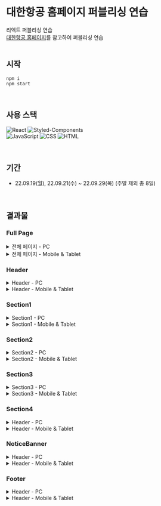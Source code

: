 # 대한항공 홈페이지 퍼블리싱 연습
리엑트 퍼블리싱 연습 <br/>
[대한항공 홈페이지](https://www.koreanair.com/)를 참고하여 퍼블리싱 연습 <br/>
<br/>

## 시작
```
npm i
npm start
```
<br/>

## 사용 스택

![React](https://img.shields.io/badge/React-0088CC?style=for-the-badge&logo=React&logoColor=white)
![Styled-Components](https://img.shields.io/badge/Styled--Components-DB7093?style=for-the-badge&logo=styled-components&logoColor=white)
<br/>
![JavaScript](https://img.shields.io/badge/JavaScript-d99a26?style=for-the-badge&logo=JavaScript&logoColor=white)
![CSS](https://img.shields.io/badge/CSS-1572B6?style=for-the-badge&logo=CSS3&logoColor=white)
![HTML](https://img.shields.io/badge/HTML-E34F26?style=for-the-badge&logo=HTML5&logoColor=white)

<br/>

## 기간
* 22.09.19(월), 22.09.21(수) ~ 22.09.29(목) (주말 제외 총 8일)
<br/>

## 결과물

### Full Page
<details>
  <summary>전체 페이지 - PC</summary>
  <div markdown="1">
    <img alt='full page PC' src='https://user-images.githubusercontent.com/78804014/193172165-7ce20e1c-75f1-4196-836d-1982e3124d4a.png'/>
  </div>
</details>

<details>
  <summary>전체 페이지 - Mobile & Tablet</summary>
  <div markdown="1">
    <img alt='full page M&T' src='https://user-images.githubusercontent.com/78804014/193172156-9e5d730e-e12b-4028-b572-54b04115cea2.png'/>
  </div>
</details>

### Header

<details>
  <summary>Header - PC</summary>
  <div markdown="1">
    <img alt='Header PC' src='https://user-images.githubusercontent.com/78804014/193172616-b3aa74d0-43ed-4494-95f0-427ca6ff5c6e.png'/>
  </div>
</details>

<details>
  <summary>Header - Mobile & Tablet</summary>
  <div markdown="1">
    <img alt='Header M&T' src='https://user-images.githubusercontent.com/78804014/193172620-5ccbb047-7ca4-444f-bee0-129388ea0d09.png'/>
  </div>
</details>

### Section1

<details>
  <summary>Section1 - PC</summary>
  <div markdown="1">
    <img alt='Section1 PC' src='https://user-images.githubusercontent.com/78804014/193172791-56eeda8e-60fa-4bf3-937b-05a15b9a0d40.png'/>
  </div>
</details>

<details>
  <summary>Section1 - Mobile & Tablet</summary>
  <div markdown="1">
    <img alt='Section1 M&T' src='https://user-images.githubusercontent.com/78804014/193172795-b561d9d0-8a96-425c-8827-06e6c9956e0c.png'/>
  </div>
</details>

### Section2

<details>
  <summary>Section2 - PC</summary>
  <div markdown="1">
    <img alt='Section2 PC' src='https://user-images.githubusercontent.com/78804014/193172860-9355888b-0360-4543-876f-782e86063716.png'/>
  </div>
</details>

<details>
  <summary>Section2 - Mobile & Tablet</summary>
  <div markdown="1">
    <img alt='Section2 M&T' src='https://user-images.githubusercontent.com/78804014/193172861-d2751ea4-279f-44b3-a984-37dba2111cbe.png'/>
  </div>
</details>

### Section3

<details>
  <summary>Section3 - PC</summary>
  <div markdown="1">
    <img alt='Section3 PC' src='https://user-images.githubusercontent.com/78804014/193172931-5a430e24-5599-43a6-b83d-490550a50e55.png'/>
  </div>
</details>

<details>
  <summary>Section3 - Mobile & Tablet</summary>
  <div markdown="1">
    <img alt='Section3 M&T' src='https://user-images.githubusercontent.com/78804014/193172937-0e5c627c-de90-42fb-ba00-ae3fb84cce97.png'/>
  </div>
</details>

### Section4

<details>
  <summary>Header - PC</summary>
  <div markdown="1">
    <img alt='Header PC' src=''/>
  </div>
</details>

<details>
  <summary>Header - Mobile & Tablet</summary>
  <div markdown="1">
    <img alt='Header M&T' src=''/>
  </div>
</details>

### NoticeBanner

<details>
  <summary>Header - PC</summary>
  <div markdown="1">
    <img alt='Header PC' src=''/>
  </div>
</details>

<details>
  <summary>Header - Mobile & Tablet</summary>
  <div markdown="1">
    <img alt='Header M&T' src=''/>
  </div>
</details>

### Footer

<details>
  <summary>Header - PC</summary>
  <div markdown="1">
    <img alt='Header PC' src=''/>
  </div>
</details>

<details>
  <summary>Header - Mobile & Tablet</summary>
  <div markdown="1">
    <img alt='Header M&T' src=''/>
  </div>
</details>


